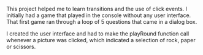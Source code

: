 This project helped me to learn transitions and the use of click events. I initially had a game that played in the console without any user interface. That first game ran through a loop of 5 questions that came in a dialog box. 

I created the user interface and had to make the playRound function call whenever a picture was clicked, which indicated a selection of rock, paper or scissors. 
